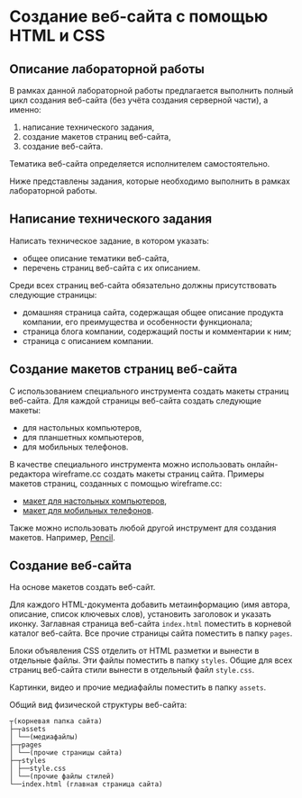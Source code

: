# Создание веб-сайта с помощью HTML и CSS

## Описание лабораторной работы

В рамках данной лабораторной работы предлагается выполнить полный цикл создания веб-сайта (без учёта создания серверной части), а именно:

1. написание технического задания,
2. создание макетов страниц веб-сайта,
3. создание веб-сайта.

Тематика веб-сайта определяется исполнителем самостоятельно.

Ниже представлены задания, которые необходимо выполнить в рамках лабораторной работы.

## Написание технического задания

Написать техническое задание, в котором указать:

- общее описание тематики веб-сайта,
- перечень страниц веб-сайта с их описанием.

Среди всех страниц веб-сайта обязательно должны присутствовать следующие страницы:

- домашняя страница сайта, содержащая общее описание продукта компании, его преимущества и особенности функционала;
- страница блога компании, содержащий посты и комментарии к ним;
- страница с описанием компании.

## Создание макетов страниц веб-сайта

С использованием специального инструмента создать макеты страниц веб-сайта. Для каждой страницы веб-сайта создать следующие макеты:

- для настольных компьютеров,
- для планшетных компьютеров,
- для мобильных телефонов.

В качестве специального инструмента можно использовать онлайн-редактора wireframe.cc создать макеты страниц сайта. Примеры макетов страниц, созданных с помощью wireframe.cc:

- [макет для настольных компьютеров](https://wireframe.cc/example),
- [макет для мобильных телефонов](https://wireframe.cc/examplemobile).

Также можно использовать любой другой инструмент для создания макетов. Например, [Pencil](https://pencil.evolus.vn/).

## Создание веб-сайта

На основе макетов создать веб-сайт.

Для каждого HTML-документа добавить метаинформацию (имя автора, описание, список ключевых слов), установить заголовок и указать иконку. Заглавная страница веб-сайта `index.html` поместить в корневой каталог веб-сайта. Все прочие страницы сайта поместить в папку `pages`.

Блоки объявления CSS отделить от HTML разметки и вынести в отдельные файлы. Эти файлы поместить в папку `styles`. Общие для всех страниц веб-сайта стили вынести в отдельный файл `style.css`.

Картинки, видео и прочие медиафайлы поместить в папку `assets`.

Общий вид физической структуры веб-сайта:

```
┬(корневая папка сайта)
├─┬assets
│ └──(медиафайлы)
├─┬pages
│ └──(прочие страницы сайта)
├─┬styles
│ ├──style.css
│ └──(прочие файлы стилей)
└──index.html (главная страница сайта)
```